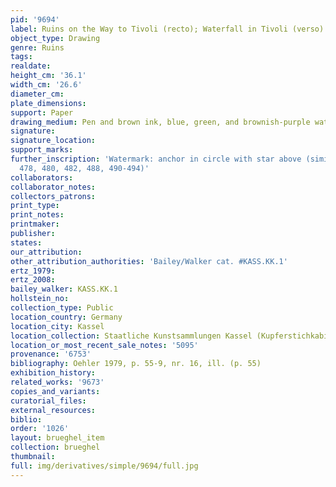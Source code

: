 ```yaml
---
pid: '9694'
label: Ruins on the Way to Tivoli (recto); Waterfall in Tivoli (verso)
object_type: Drawing
genre: Ruins
tags: 
realdate: 
height_cm: '36.1'
width_cm: '26.6'
diameter_cm: 
plate_dimensions: 
support: Paper
drawing_medium: Pen and brown ink, blue, green, and brownish-purple watercolor
signature: 
signature_location: 
support_marks: 
further_inscription: 'Watermark: anchor in circle with star above (similar to Briquet
  478, 480, 482, 488, 490-494)'
collaborators: 
collaborator_notes: 
collectors_patrons: 
print_type: 
print_notes: 
printmaker: 
publisher: 
states: 
our_attribution: 
other_attribution_authorities: 'Bailey/Walker cat. #KASS.KK.1'
ertz_1979: 
ertz_2008: 
bailey_walker: KASS.KK.1
hollstein_no: 
collection_type: Public
location_country: Germany
location_city: Kassel
location_collection: Staatliche Kunstsammlungen Kassel (Kupferstichkabinett)
location_or_most_recent_sale_notes: '5095'
provenance: '6753'
bibliography: Oehler 1979, p. 55-9, nr. 16, ill. (p. 55)
exhibition_history: 
related_works: '9673'
copies_and_variants: 
curatorial_files: 
external_resources: 
biblio: 
order: '1026'
layout: brueghel_item
collection: brueghel
thumbnail: 
full: img/derivatives/simple/9694/full.jpg
---
```

